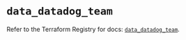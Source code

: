 # `data_datadog_team`

Refer to the Terraform Registry for docs: [`data_datadog_team`](https://registry.terraform.io/providers/datadog/datadog/3.60.0/docs/data-sources/team).
